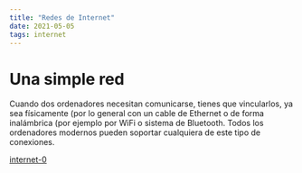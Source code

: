 ```yaml
---
title: "Redes de Internet"
date: 2021-05-05
tags: internet
---
```


# Una simple red

Cuando dos ordenadores necesitan comunicarse, tienes que vincularlos, ya sea físicamente (por lo general con un cable de Ethernet o de forma inalámbrica (por ejemplo por WiFi o sistema de Bluetooth. Todos los ordenadores modernos pueden soportar cualquiera de este tipo de conexiones.

[internet-0](internet-0.md)